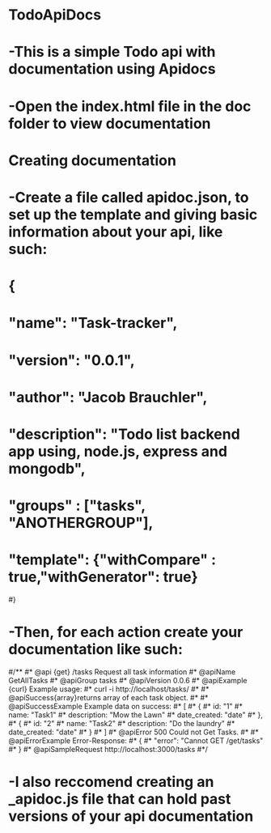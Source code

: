 # TodoApiDocs
# -This is a simple Todo api with documentation using Apidocs
# -Open the index.html file in the doc folder to view documentation


# Creating documentation

# -Create a file called apidoc.json, to set up the template and giving basic information about your api, like such:
#	{
#  "name": "Task-tracker",
#  "version": "0.0.1",
#  "author": "Jacob Brauchler",
#  "description": "Todo list backend app using, node.js, express and mongodb",
 
#  "groups" : ["tasks", "ANOTHERGROUP"],
# "template": {"withCompare" : true,"withGenerator": true}
#}

# -Then, for each action create your documentation like such: 
#/**
#* @api {get} /tasks Request all task information
#* @apiName GetAllTasks
#* @apiGroup tasks
#* @apiVersion 0.0.6
#* @apiExample {curl} Example usage:
#*     curl -i http://localhost/tasks/
#*
#* @apiSuccess{array}returns array of each task object.
#*
#* @apiSuccessExample Example data on success:
#* [
#* 	{
#* 	id: "1"
#* 	name: "Task1"
#* 	description: "Mow the Lawn"
#* 	date_created: "date"
#* 	},
#* 	{
#* 	id: "2"
#* 	name: "Task2"
#* 	description: "Do the laundry"
#* 	date_created: "date"
#* 	}
#* ]
#* @apiError 500 Could not Get Tasks.
#*
#* @apiErrorExample Error-Response:
#*     {
#*       "error": "Cannot GET /get/tasks"
#*     }
#* @apiSampleRequest http://localhost:3000/tasks
#*/

# -I also reccomend creating an _apidoc.js file that can hold past versions of your api documentation


